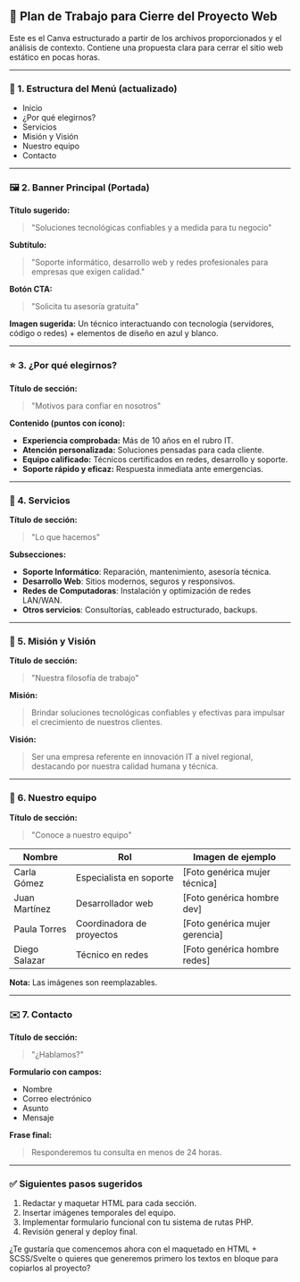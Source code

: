 ## 🧭 Plan de Trabajo para Cierre del Proyecto Web

Este es el Canva estructurado a partir de los archivos proporcionados y el análisis de contexto. Contiene una propuesta clara para cerrar el sitio web estático en pocas horas.

---

### 🧱 1. Estructura del Menú (actualizado)

- Inicio
- ¿Por qué elegirnos?
- Servicios
- Misión y Visión
- Nuestro equipo
- Contacto

---

### 🖼️ 2. Banner Principal (Portada)

**Título sugerido:**

> "Soluciones tecnológicas confiables y a medida para tu negocio"

**Subtítulo:**

> "Soporte informático, desarrollo web y redes profesionales para empresas que exigen calidad."

**Botón CTA:**

> "Solicita tu asesoría gratuita"

**Imagen sugerida:** Un técnico interactuando con tecnología (servidores, código o redes) + elementos de diseño en azul y blanco.

---

### ⭐ 3. ¿Por qué elegirnos?

**Título de sección:**

> "Motivos para confiar en nosotros"

**Contenido (puntos con ícono):**

- **Experiencia comprobada:** Más de 10 años en el rubro IT.
- **Atención personalizada:** Soluciones pensadas para cada cliente.
- **Equipo calificado:** Técnicos certificados en redes, desarrollo y soporte.
- **Soporte rápido y eficaz:** Respuesta inmediata ante emergencias.

---

### 💼 4. Servicios

**Título de sección:**

> "Lo que hacemos"

**Subsecciones:**

- **Soporte Informático**: Reparación, mantenimiento, asesoría técnica.
- **Desarrollo Web**: Sitios modernos, seguros y responsivos.
- **Redes de Computadoras**: Instalación y optimización de redes LAN/WAN.
- **Otros servicios**: Consultorías, cableado estructurado, backups.

---

### 📌 5. Misión y Visión

**Título de sección:**

> "Nuestra filosofía de trabajo"

**Misión:**

> Brindar soluciones tecnológicas confiables y efectivas para impulsar el crecimiento de nuestros clientes.

**Visión:**

> Ser una empresa referente en innovación IT a nivel regional, destacando por nuestra calidad humana y técnica.

---

### 👥 6. Nuestro equipo

**Título de sección:**

> "Conoce a nuestro equipo"

| Nombre        | Rol                       | Imagen de ejemplo              |
| ------------- | ------------------------- | ------------------------------ |
| Carla Gómez   | Especialista en soporte   | [Foto genérica mujer técnica]  |
| Juan Martínez | Desarrollador web         | [Foto genérica hombre dev]     |
| Paula Torres  | Coordinadora de proyectos | [Foto genérica mujer gerencia] |
| Diego Salazar | Técnico en redes          | [Foto genérica hombre redes]   |

**Nota:** Las imágenes son reemplazables.

---

### ✉️ 7. Contacto

**Título de sección:**

> "¿Hablamos?"

**Formulario con campos:**

- Nombre
- Correo electrónico
- Asunto
- Mensaje

**Frase final:**

> Responderemos tu consulta en menos de 24 horas.

---

### ✅ Siguientes pasos sugeridos

1. Redactar y maquetar HTML para cada sección.
2. Insertar imágenes temporales del equipo.
3. Implementar formulario funcional con tu sistema de rutas PHP.
4. Revisión general y deploy final.

¿Te gustaría que comencemos ahora con el maquetado en HTML + SCSS/Svelte o quieres que generemos primero los textos en bloque para copiarlos al proyecto?



